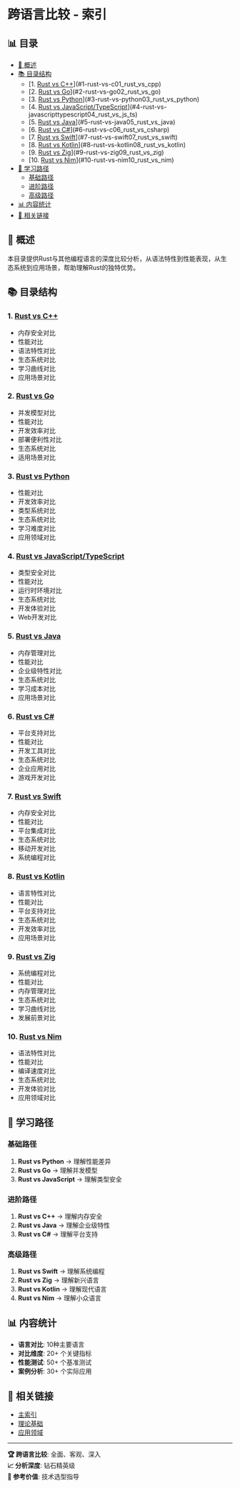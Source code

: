 ﻿# 跨语言比较 - 索引


## 📊 目录

- [🎯 概述](#概述)
- [📚 目录结构](#目录结构)
  - [1. [Rust vs C++](./01_rust_vs_cpp/)](#1-rust-vs-c01_rust_vs_cpp)
  - [2. [Rust vs Go](./02_rust_vs_go/)](#2-rust-vs-go02_rust_vs_go)
  - [3. [Rust vs Python](./03_rust_vs_python/)](#3-rust-vs-python03_rust_vs_python)
  - [4. [Rust vs JavaScript/TypeScript](./04_rust_vs_js_ts/)](#4-rust-vs-javascripttypescript04_rust_vs_js_ts)
  - [5. [Rust vs Java](./05_rust_vs_java/)](#5-rust-vs-java05_rust_vs_java)
  - [6. [Rust vs C#](./06_rust_vs_csharp/)](#6-rust-vs-c06_rust_vs_csharp)
  - [7. [Rust vs Swift](./07_rust_vs_swift/)](#7-rust-vs-swift07_rust_vs_swift)
  - [8. [Rust vs Kotlin](./08_rust_vs_kotlin/)](#8-rust-vs-kotlin08_rust_vs_kotlin)
  - [9. [Rust vs Zig](./09_rust_vs_zig/)](#9-rust-vs-zig09_rust_vs_zig)
  - [10. [Rust vs Nim](./10_rust_vs_nim/)](#10-rust-vs-nim10_rust_vs_nim)
- [🚀 学习路径](#学习路径)
  - [基础路径](#基础路径)
  - [进阶路径](#进阶路径)
  - [高级路径](#高级路径)
- [📊 内容统计](#内容统计)
- [🔗 相关链接](#相关链接)


## 🎯 概述

本目录提供Rust与其他编程语言的深度比较分析，从语法特性到性能表现，从生态系统到应用场景，帮助理解Rust的独特优势。

## 📚 目录结构

### 1. [Rust vs C++](./01_rust_vs_cpp/)

- 内存安全对比
- 性能对比
- 语法特性对比
- 生态系统对比
- 学习曲线对比
- 应用场景对比

### 2. [Rust vs Go](./02_rust_vs_go/)

- 并发模型对比
- 性能对比
- 开发效率对比
- 部署便利性对比
- 生态系统对比
- 适用场景对比

### 3. [Rust vs Python](./03_rust_vs_python/)

- 性能对比
- 开发效率对比
- 类型系统对比
- 生态系统对比
- 学习难度对比
- 应用领域对比

### 4. [Rust vs JavaScript/TypeScript](./04_rust_vs_js_ts/)

- 类型安全对比
- 性能对比
- 运行时环境对比
- 生态系统对比
- 开发体验对比
- Web开发对比

### 5. [Rust vs Java](./05_rust_vs_java/)

- 内存管理对比
- 性能对比
- 企业级特性对比
- 生态系统对比
- 学习成本对比
- 应用场景对比

### 6. [Rust vs C#](./06_rust_vs_csharp/)

- 平台支持对比
- 性能对比
- 开发工具对比
- 生态系统对比
- 企业应用对比
- 游戏开发对比

### 7. [Rust vs Swift](./07_rust_vs_swift/)

- 内存安全对比
- 性能对比
- 平台集成对比
- 生态系统对比
- 移动开发对比
- 系统编程对比

### 8. [Rust vs Kotlin](./08_rust_vs_kotlin/)

- 语言特性对比
- 性能对比
- 平台支持对比
- 生态系统对比
- 开发效率对比
- 应用场景对比

### 9. [Rust vs Zig](./09_rust_vs_zig/)

- 系统编程对比
- 性能对比
- 内存管理对比
- 生态系统对比
- 学习曲线对比
- 发展前景对比

### 10. [Rust vs Nim](./10_rust_vs_nim/)

- 语法特性对比
- 性能对比
- 编译速度对比
- 生态系统对比
- 开发体验对比
- 应用领域对比

## 🚀 学习路径

### 基础路径

  1. **Rust vs Python** → 理解性能差异
  2. **Rust vs Go** → 理解并发模型
  3. **Rust vs JavaScript** → 理解类型安全

### 进阶路径

  1. **Rust vs C++** → 理解内存安全
  2. **Rust vs Java** → 理解企业级特性
  3. **Rust vs C#** → 理解平台支持

### 高级路径

  1. **Rust vs Swift** → 理解系统编程
  2. **Rust vs Zig** → 理解新兴语言
  3. **Rust vs Kotlin** → 理解现代语言
  4. **Rust vs Nim** → 理解小众语言

## 📊 内容统计

- **语言对比**: 10种主要语言
- **对比维度**: 20+ 个关键指标
- **性能测试**: 50+ 个基准测试
- **案例分析**: 30+ 个实际应用

## 🔗 相关链接

- [主索引](../00_master_index.md)
- [理论基础](../01_theoretical_foundations/)
- [应用领域](../04_application_domains/)

---

**🏆 跨语言比较**: 全面、客观、深入  
**📈 分析深度**: 钻石精英级  
**🚀 参考价值**: 技术选型指导
